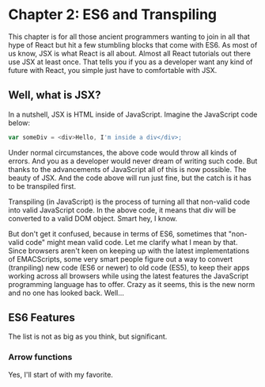# Chapter 2: ES6 and Transpiling

This chapter is for all those ancient programmers wanting to join in all that hype of React but hit a few stumbling blocks that come with ES6. As most of us know, JSX is what React is all about. Almost all React tutorials out there use JSX at least once. That tells you if you as a developer want any kind of future with React, you simple just have to comfortable with JSX.

## Well, what is JSX?

In a nutshell, JSX is HTML inside of JavaScript. Imagine the JavaScript code below:

```js
var someDiv = <div>Hello, I'm inside a div</div>;
```

Under normal circumstances, the above code would throw all kinds of errors. And you as a developer would never dream of writing such code. But thanks to the advancements of JavaScript all of this is now possible. The beauty of JSX. And the code above will run just fine, but the catch is it has to be transpiled first.

Transpiling (in JavaScript) is the process of turning all that non-valid code into valid JavaScript code. In the above code, it means that div will be converted to a valid DOM object. Smart hey, I know.

But don't get it confused, because in terms of ES6, sometimes that "non-valid code" might mean valid code. Let me clarify what I mean by that. Since browsers aren't keen on keeping up with the latest implementations of EMACScripts, some very smart people figure out a way to convert (tranpiling) new code (ES6 or newer) to old code (ES5), to keep their apps working across all browsers while using the latest features the JavaScript programming language has to offer. Crazy as it seems, this is the new norm and no one has looked back. Well...

## ES6 Features

The list is not as big as you think, but significant.

### Arrow functions

Yes, I'll start of with my favorite. 
